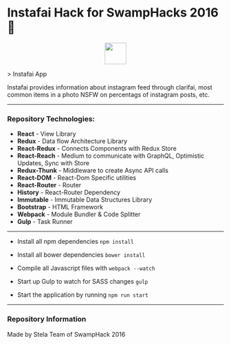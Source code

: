 # Instafai Hack for SwampHacks 2016 🐊
<p align="center">
  <img align="center" src="assets/images/logo.svg" height="50"/>
</p>
> Instafai App

Instafai provides information about instagram feed through clarifai, most common items in a photo
NSFW on percentags of instagram posts, etc.

---
### Repository Technologies:
* __React__ - View Library
* __Redux__ - Data flow Architecture Library
* __React-Redux__ - Connects Components with Redux Store
* __React-Reach__ - Medium to communicate with GraphQL, Optimistic Updates, Sync with Store
* __Redux-Thunk__ - Middleware to create Async API calls
* __React-DOM__ - React-Dom Specific utilities
* __React-Router__ - Router
* __History__ - React-Router Dependency
* __Immutable__ - Immutable Data Structures Library
* __Bootstrap__ - HTML Framework
* __Webpack__ - Module Bundler & Code Splitter
* __Gulp__ - Task Runner

___
+ Install all npm dependencies `npm install`

+ Install all bower dependencies `bower install`

+ Compile all Javascript files with `webpack --watch`

+ Start up Gulp to watch for SASS changes `gulp`

+ Start the application by running `npm run start`

---
### Repository Information

Made by Stela Team of SwampHack 2016
